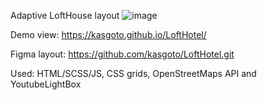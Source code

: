 Adaptive LoftHouse layout
![image](https://github.com/user-attachments/assets/08a44969-030c-4ced-b99e-24a2c73ca220)

Demo view: https://kasgoto.github.io/LoftHotel/

Figma layout: https://github.com/kasgoto/LoftHotel.git

Used: HTML/SCSS/JS, CSS grids, OpenStreetMaps API and YoutubeLightBox
